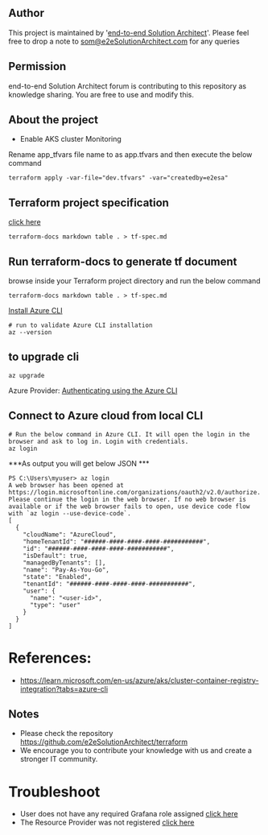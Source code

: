 
## Author
This project is maintained by '[end-to-end Solution Architect](https://e2esolutionarchitect.com/)'. Please feel free to drop a note to som@e2eSolutionArchitect.com for any queries

## Permission
end-to-end Solution Architect forum is contributing to this repository as knowledge sharing. You are free to use and modify this.

## About the project

- Enable AKS cluster Monitoring

Rename app_tfvars file name to as app.tfvars and then execute  the below command
```
terraform apply -var-file="dev.tfvars" -var="createdby=e2esa"
```

## Terraform project specification 
[click here](tf-spec.md)

```
terraform-docs markdown table . > tf-spec.md 
```

## Run terraform-docs to generate tf document
browse inside your Terraform project directory and run the below command 

```
terraform-docs markdown table . > tf-spec.md
```


[Install Azure CLI](https://learn.microsoft.com/en-us/cli/azure/install-azure-cli)

```
# run to validate Azure CLI installation
az --version
```

## to upgrade cli 
```
az upgrade
```

Azure Provider: [Authenticating using the Azure CLI](https://registry.terraform.io/providers/hashicorp/azurerm/latest/docs/guides/azure_cli)

## Connect to Azure cloud from local CLI
```
# Run the below command in Azure CLI. It will open the login in the browser and ask to log in. Login with credentials. 
az login
```

***As output you will get below JSON ***
```
PS C:\Users\myuser> az login
A web browser has been opened at https://login.microsoftonline.com/organizations/oauth2/v2.0/authorize. Please continue the login in the web browser. If no web browser is available or if the web browser fails to open, use device code flow with `az login --use-device-code`.
[
  {
    "cloudName": "AzureCloud",
    "homeTenantId": "######-####-####-####-###########",
    "id": "######-####-####-####-###########",
    "isDefault": true,
    "managedByTenants": [],
    "name": "Pay-As-You-Go",
    "state": "Enabled",
    "tenantId": "######-####-####-####-###########",
    "user": {
      "name": "<user-id>",
      "type": "user"
    }
  }
]
```
# References:
- https://learn.microsoft.com/en-us/azure/aks/cluster-container-registry-integration?tabs=azure-cli


## Notes
- Please check the repository https://github.com/e2eSolutionArchitect/terraform
- We encourage you to contribute your knowledge with us and create a stronger IT community.


# Troubleshoot
- User does not have any required Grafana role assigned [click here](https://github.com/e2eSolutionArchitect/kubernetes/blob/main/aks/docs/User%20does%20not%20have%20any%20required%20Grafana%20role%20assigned-azure-managed-grafana.md)
- The Resource Provider was not registered [click here](https://github.com/e2eSolutionArchitect/kubernetes/blob/main/aks/docs/The%20Resource%20Provider%20was%20not%20registered.md)
